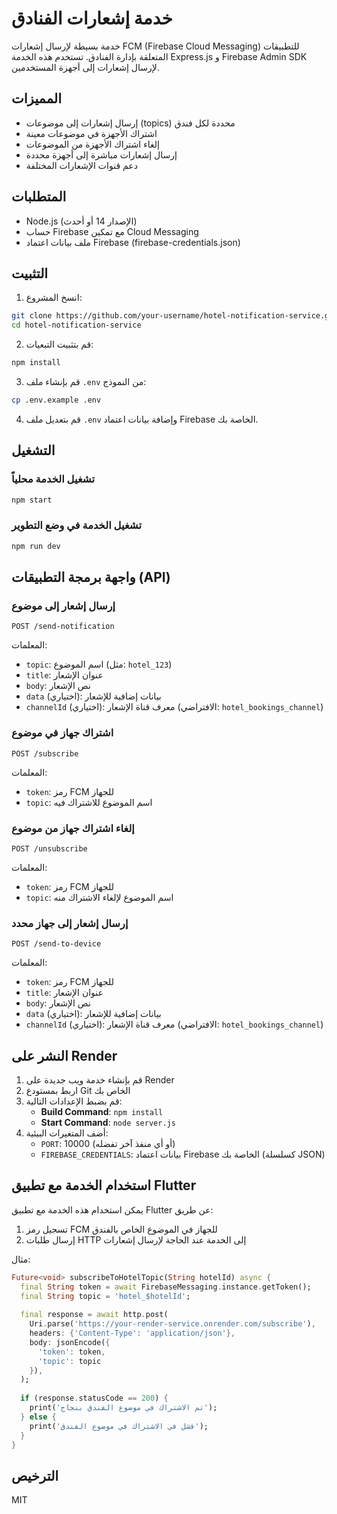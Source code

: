 # خدمة إشعارات الفنادق

خدمة بسيطة لإرسال إشعارات FCM (Firebase Cloud Messaging) للتطبيقات المتعلقة بإدارة الفنادق. تستخدم هذه الخدمة Express.js و Firebase Admin SDK لإرسال إشعارات إلى أجهزة المستخدمين.

## المميزات

- إرسال إشعارات إلى موضوعات (topics) محددة لكل فندق
- اشتراك الأجهزة في موضوعات معينة
- إلغاء اشتراك الأجهزة من الموضوعات
- إرسال إشعارات مباشرة إلى أجهزة محددة
- دعم قنوات الإشعارات المختلفة

## المتطلبات

- Node.js (الإصدار 14 أو أحدث)
- حساب Firebase مع تمكين Cloud Messaging
- ملف بيانات اعتماد Firebase (firebase-credentials.json)

## التثبيت

1. انسخ المشروع:

```bash
git clone https://github.com/your-username/hotel-notification-service.git
cd hotel-notification-service
```

2. قم بتثبيت التبعيات:

```bash
npm install
```

3. قم بإنشاء ملف `.env` من النموذج:

```bash
cp .env.example .env
```

4. قم بتعديل ملف `.env` وإضافة بيانات اعتماد Firebase الخاصة بك.

## التشغيل

### تشغيل الخدمة محلياً

```bash
npm start
```

### تشغيل الخدمة في وضع التطوير

```bash
npm run dev
```

## واجهة برمجة التطبيقات (API)

### إرسال إشعار إلى موضوع

```
POST /send-notification
```

المعلمات:
- `topic`: اسم الموضوع (مثل: `hotel_123`)
- `title`: عنوان الإشعار
- `body`: نص الإشعار
- `data` (اختياري): بيانات إضافية للإشعار
- `channelId` (اختياري): معرف قناة الإشعار (الافتراضي: `hotel_bookings_channel`)

### اشتراك جهاز في موضوع

```
POST /subscribe
```

المعلمات:
- `token`: رمز FCM للجهاز
- `topic`: اسم الموضوع للاشتراك فيه

### إلغاء اشتراك جهاز من موضوع

```
POST /unsubscribe
```

المعلمات:
- `token`: رمز FCM للجهاز
- `topic`: اسم الموضوع لإلغاء الاشتراك منه

### إرسال إشعار إلى جهاز محدد

```
POST /send-to-device
```

المعلمات:
- `token`: رمز FCM للجهاز
- `title`: عنوان الإشعار
- `body`: نص الإشعار
- `data` (اختياري): بيانات إضافية للإشعار
- `channelId` (اختياري): معرف قناة الإشعار (الافتراضي: `hotel_bookings_channel`)

## النشر على Render

1. قم بإنشاء خدمة ويب جديدة على Render
2. اربط بمستودع Git الخاص بك
3. قم بضبط الإعدادات التالية:
   - **Build Command**: `npm install`
   - **Start Command**: `node server.js`
4. أضف المتغيرات البيئية:
   - `PORT`: 10000 (أو أي منفذ آخر تفضله)
   - `FIREBASE_CREDENTIALS`: بيانات اعتماد Firebase الخاصة بك (كسلسلة JSON)

## استخدام الخدمة مع تطبيق Flutter

يمكن استخدام هذه الخدمة مع تطبيق Flutter عن طريق:

1. تسجيل رمز FCM للجهاز في الموضوع الخاص بالفندق
2. إرسال طلبات HTTP إلى الخدمة عند الحاجة لإرسال إشعارات

مثال:

```dart
Future<void> subscribeToHotelTopic(String hotelId) async {
  final String token = await FirebaseMessaging.instance.getToken();
  final String topic = 'hotel_$hotelId';
  
  final response = await http.post(
    Uri.parse('https://your-render-service.onrender.com/subscribe'),
    headers: {'Content-Type': 'application/json'},
    body: jsonEncode({
      'token': token,
      'topic': topic
    }),
  );
  
  if (response.statusCode == 200) {
    print('تم الاشتراك في موضوع الفندق بنجاح');
  } else {
    print('فشل في الاشتراك في موضوع الفندق');
  }
}
```

## الترخيص

MIT 